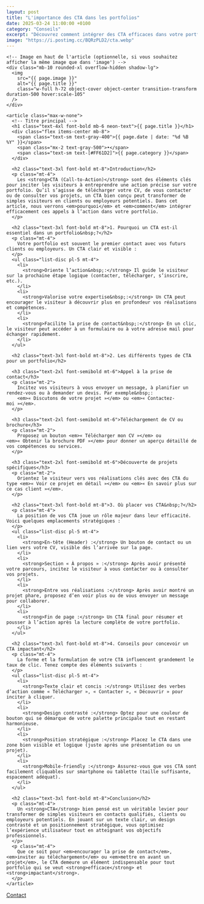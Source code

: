 ```yaml
---
layout: post
title: "L'importance des CTA dans les portfolios"
date: 2025-03-24 11:00:00 +0100
category: "Conseils"
excerpt: "Découvrez comment intégrer des CTA efficaces dans votre portfolio pour encourager vos visiteurs à passer à l'action."
image: "https://i.postimg.cc/BQRzPLD2/cta.webp"
---
```


<main class="pt-24 pb-16 bg-[#0A0118] text-white">
  <div class="container mx-auto px-4 max-w-4xl">

    <!-- Image en haut de l'article (optionnelle, si vous souhaitez afficher la même image que dans 'image') -->
    <div class="mb-10 rounded-xl overflow-hidden shadow-lg">
      <img 
        src="{{ page.image }}" 
        alt="{{ page.title }}" 
        class="w-full h-72 object-cover object-center transition-transform duration-500 hover:scale-105"
      />
    </div>

    <article class="max-w-none">
      <!-- Titre principal -->
      <h1 class="text-4xl font-bold mb-6 neon-text">{{ page.title }}</h1>
      <div class="flex items-center mb-8">
        <span class="text-sm text-gray-400">{{ page.date | date: "%d %B %Y" }}</span>
        <span class="mx-2 text-gray-500">•</span>
        <span class="text-sm text-[#FF61D2]">{{ page.category }}</span>
      </div>
      
      <h2 class="text-3xl font-bold mt-8">Introduction</h2>
      <p class="mt-4">
        Les <strong>CTA (Call-to-Action)</strong> sont des éléments clés pour inciter les visiteurs à entreprendre une action précise sur votre portfolio. Qu’il s’agisse de télécharger votre CV, de vous contacter ou de consulter vos projets, un CTA bien conçu peut transformer de simples visiteurs en clients ou employeurs potentiels. Dans cet article, nous verrons <em>pourquoi</em> et <em>comment</em> intégrer efficacement ces appels à l’action dans votre portfolio.
      </p>

      <h2 class="text-3xl font-bold mt-8">1. Pourquoi un CTA est-il essentiel dans un portfolio&nbsp;?</h2>
      <p class="mt-4">
        Votre portfolio est souvent le premier contact avec vos futurs clients ou employeurs. Un CTA clair et visible :
      </p>
      <ul class="list-disc pl-5 mt-4">
        <li>
          <strong>Oriente l’action&nbsp;:</strong> Il guide le visiteur sur la prochaine étape logique (contacter, télécharger, s’inscrire, etc.).
        </li>
        <li>
          <strong>Valorise votre expertise&nbsp;:</strong> Un CTA peut encourager le visiteur à découvrir plus en profondeur vos réalisations et compétences.
        </li>
        <li>
          <strong>Facilite la prise de contact&nbsp;:</strong> En un clic, le visiteur peut accéder à un formulaire ou à votre adresse mail pour échanger rapidement.
        </li>
      </ul>

      <h2 class="text-3xl font-bold mt-8">2. Les différents types de CTA pour un portfolio</h2>
      
      <h3 class="text-2xl font-semibold mt-6">Appel à la prise de contact</h3>
      <p class="mt-2">
        Incitez vos visiteurs à vous envoyer un message, à planifier un rendez-vous ou à demander un devis. Par exemple&nbsp;: 
        <em>« Discutons de votre projet »</em> ou <em>« Contactez-moi »</em>.
      </p>

      <h3 class="text-2xl font-semibold mt-6">Téléchargement de CV ou brochure</h3>
      <p class="mt-2">
        Proposez un bouton <em>« Télécharger mon CV »</em> ou <em>« Obtenir la brochure PDF »</em> pour donner un aperçu détaillé de vos compétences ou services.
      </p>

      <h3 class="text-2xl font-semibold mt-6">Découverte de projets spécifiques</h3>
      <p class="mt-2">
        Orientez le visiteur vers vos réalisations clés avec des CTA du type <em>« Voir ce projet en détail »</em> ou <em>« En savoir plus sur ce cas client »</em>.
      </p>

      <h2 class="text-3xl font-bold mt-8">3. Où placer vos CTA&nbsp;?</h2>
      <p class="mt-4">
        La position de vos CTA joue un rôle majeur dans leur efficacité. Voici quelques emplacements stratégiques :
      </p>
      <ul class="list-disc pl-5 mt-4">
        <li>
          <strong>En-tête (Header) :</strong> Un bouton de contact ou un lien vers votre CV, visible dès l’arrivée sur la page.
        </li>
        <li>
          <strong>Section « À propos » :</strong> Après avoir présenté votre parcours, incitez le visiteur à vous contacter ou à consulter vos projets.
        </li>
        <li>
          <strong>Entre vos réalisations :</strong> Après avoir montré un projet phare, proposez d’en voir plus ou de vous envoyer un message pour collaborer.
        </li>
        <li>
          <strong>Fin de page :</strong> Un CTA final pour résumer et pousser à l’action après la lecture complète de votre portfolio.
        </li>
      </ul>

      <h2 class="text-3xl font-bold mt-8">4. Conseils pour concevoir un CTA impactant</h2>
      <p class="mt-4">
        La forme et la formulation de votre CTA influencent grandement le taux de clic. Tenez compte des éléments suivants :
      </p>
      <ul class="list-disc pl-5 mt-4">
        <li>
          <strong>Texte clair et concis :</strong> Utilisez des verbes d’action comme « Télécharger », « Contacter », « Découvrir » pour inciter à cliquer.
        </li>
        <li>
          <strong>Design contrasté :</strong> Optez pour une couleur de bouton qui se démarque de votre palette principale tout en restant harmonieuse.
        </li>
        <li>
          <strong>Position stratégique :</strong> Placez le CTA dans une zone bien visible et logique (juste après une présentation ou un projet).
        </li>
        <li>
          <strong>Mobile-friendly :</strong> Assurez-vous que vos CTA sont facilement cliquables sur smartphone ou tablette (taille suffisante, espacement adéquat).
        </li>
      </ul>

      <h2 class="text-3xl font-bold mt-8">Conclusion</h2>
      <p class="mt-4">
        Un <strong>CTA</strong> bien pensé est un véritable levier pour transformer de simples visiteurs en contacts qualifiés, clients ou employeurs potentiels. En jouant sur un texte clair, un design contrasté et un positionnement stratégique, vous optimisez l’expérience utilisateur tout en atteignant vos objectifs professionnels. 
      </p>
      <p class="mt-4">
        Que ce soit pour <em>encourager la prise de contact</em>, <em>inviter au téléchargement</em> ou <em>mettre en avant un projet</em>, le CTA demeure un élément indispensable pour tout portfolio qui se veut <strong>efficace</strong> et <strong>impactant</strong>.
      </p>
    </article>
  </div>
</main>
<!-- Bouton CTA sticky -->
<a href="https://athenapro.ovh/Contact.html" class="fixed bottom-4 right-4 bg-[#FF61D2] text-white font-bold py-3 px-5 rounded-full shadow-lg transition-all hover:scale-105 hover:shadow-2xl">
  Contact
</a>

